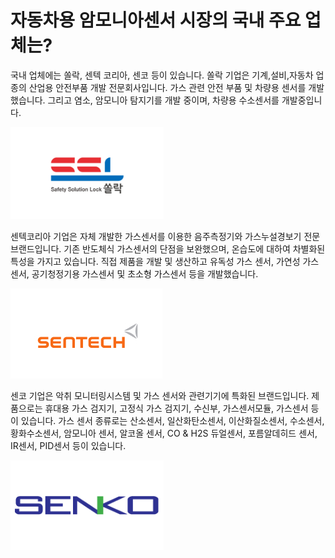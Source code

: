 # 자동차용 암모니아센서 시장의 국내 주요 업체는?

국내 업체에는 쏠락, 센텍 코리아, 센코 등이 있습니다.
쏠락 기업은 기계,설비,자동차 업종의 산업용 안전부품 개발 전문회사입니다. 가스 관련 안전 부품 및 차량용 센서를 개발했습니다. 그리고 염소, 암모니아 탐지기를 개발 중이며, 차량용 수소센서를 개발중입니다.

![](./images/자동차용암모니아센서_Q13_1_2.PNG)

센텍코리아 기업은 자체 개발한 가스센서를 이용한 음주측정기와 가스누설경보기 전문 브랜드입니다. 기존 반도체식 가스센서의 단점을 보완했으며, 온습도에 대하여 차별화된 특성을 가지고 있습니다. 직접 제품을 개발 및 생산하고 유독성 가스 센서, 가연성 가스 센서, 공기청정기용 가스센서 및 초소형 가스센서 등을 개발했습니다.

![](./images/자동차용암모니아센서_Q13_1_2_.PNG)

센코 기업은 악취 모니터링시스템 및 가스 센서와 관련기기에 특화된 브랜드입니다. 제품으로는 휴대용 가스 검지기, 고정식 가스 검지기, 수신부, 가스센서모듈, 가스센서 등이 있습니다. 가스 센서 종류로는 산소센서, 일산화탄소센서, 이산화질소센서, 수소센서, 황화수소센서, 암모니아 센서, 알코올 센서, CO & H2S 듀얼센서, 포름알데히드 센서, IR센서, PID센서 등이 있습니다.

![](./images/자동차용암모니아센서_Q13_1_2__.PNG)
